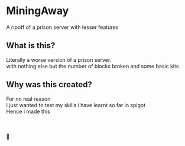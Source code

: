 # MiningAway
A ripoff of a prison server with lesser features

<h2>What is this?</h2>
Literally a worse version of a prison server.
<br>
with nothing else but the number of blocks broken and some basic kits

<h2>Why was this created?</h2>
For no real reason
<br>
I just wanted to test my skills i have learnt so far in spigot
<br>
Hence i made this
<br>
<br>
<br>
<br>
🤡
